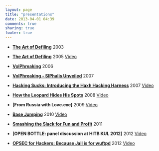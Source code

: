 ```yaml
---
layout: page
title: "presentations"
date: 2013-04-01 04:39
comments: true
sharing: true
footer: true
---
```


- **[The Art of Defiling](bh-asia-03-grugq.pdf)** 2003

- **[The Art of Defiling](bh-eu-05-grugq.pdf)** 2005
	[Video](http://www.youtube.com/watch?v=tLULekYrJ3Q)

- **[VoIPhreaking](TT-The-Grugq-VoIPPhreaking.ppt)** 2006

- **[VoIPhreaking - SIPhalis Unveiled](DAY_2_-_The_Grugq_-_VoIPhreaking_-_SIPhalis_Unveiled.pdf)** 2007

- **[Hacking Sucks: Introducing the Haxh Hacking Harness](hacking_sucks.pdf)** 2007
	[Video](http://www.youtube.com/watch?v=rQxON3JXULc)

- **[How the Leopard Hides His Spots](D1T2_-_The_Grugq_-_How_the_Leopard_Hides_His_Spots.pdf)** 2008
	[Video](http://www.youtube.com/watch?v=PM5FGprbqv0)

- **[From Russia with Love.exe]** 2009
	[Video](http://www.youtube.com/watch?v=SX9n0guAoNo)

- **[Base Jumping](BlackHat-USA-2010-Gurgq-Base-Jumping-slides.pdf)** 2010
	[Video](http://www.youtube.com/watch?v=G09EWf_QWn8)

- **[Smashing the Slack for Fun and Profit](D1T2_-_The_Grugq_-_Smashing_the_Slack_for_Fun_and_Profit.pdf)** 2011

- **[OPEN BOTTLE: panel discussion at HITB KUL 2012]** 2012
	[Video](http://www.youtube.com/watch?v=Z9ZXGcNVs_Q)

- **[OPSEC for Hackers: Because Jail is for wuftpd](Keynote_The_Grugq_-_OPSEC_for_Russians.pdf)** 2012
	[Video](http://www.youtube.com/watch?v=9XaYdCdwiWU)
